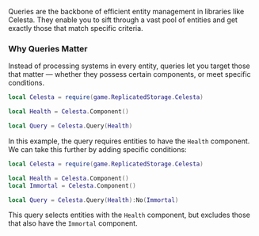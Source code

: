 Queries are the backbone of efficient entity management in libraries like Celesta. They enable you to sift through a vast pool of entities and get exactly those that match specific criteria.

### Why Queries Matter

Instead of processing systems in every entity, queries let you target those that matter — whether they possess certain components, or meet specific conditions.

```lua
local Celesta = require(game.ReplicatedStorage.Celesta)

local Health = Celesta.Component()

local Query = Celesta.Query(Health)
```

In this example, the query requires entities to have the ``Health`` component. We can take this further by adding specific conditions:

```lua
local Celesta = require(game.ReplicatedStorage.Celesta)

local Health = Celesta.Component()
local Immortal = Celesta.Component()

local Query = Celesta.Query(Health):No(Immortal)
```

This query selects entities with the ``Health`` component, but excludes those that also have the ``Immortal`` component.
